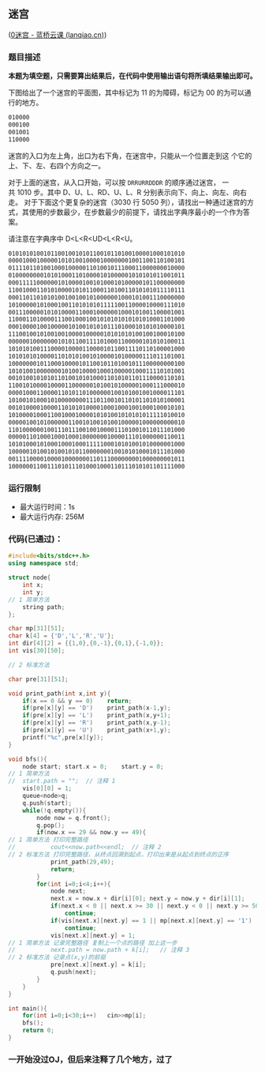 ## 迷宫
([0迷宫 - 蓝桥云课 (lanqiao.cn)](https://www.lanqiao.cn/problems/602/learning/))

### 题目描述

**本题为填空题，只需要算出结果后，在代码中使用输出语句将所填结果输出即可。**

下图给出了一个迷宫的平面图，其中标记为 11 的为障碍，标记为 00 的为可以通行的地方。

```txt
010000
000100
001001
110000
```

迷宫的入口为左上角，出口为右下角，在迷宫中，只能从一个位置走到这 个它的上、下、左、右四个方向之一。

对于上面的迷宫，从入口开始，可以按 `DRRURRDDDR` 的顺序通过迷宫， 一共 1010 步。其中 D、U、L、RD、U、L、R 分别表示向下、向上、向左、向右走。 对于下面这个更复杂的迷宫（3030 行 5050 列），请找出一种通过迷宫的方式，其使用的步数最少，在步数最少的前提下，请找出字典序最小的一个作为答案。

请注意在字典序中 D<L<R<UD<L<R<U。

```txt
01010101001011001001010110010110100100001000101010
00001000100000101010010000100000001001100110100101
01111011010010001000001101001011100011000000010000
01000000001010100011010000101000001010101011001011
00011111000000101000010010100010100000101100000000
11001000110101000010101100011010011010101011110111
00011011010101001001001010000001000101001110000000
10100000101000100110101010111110011000010000111010
00111000001010100001100010000001000101001100001001
11000110100001110010001001010101010101010001101000
00010000100100000101001010101110100010101010000101
11100100101001001000010000010101010100100100010100
00000010000000101011001111010001100000101010100011
10101010011100001000011000010110011110110100001000
10101010100001101010100101000010100000111011101001
10000000101100010000101100101101001011100000000100
10101001000000010100100001000100000100011110101001
00101001010101101001010100011010101101110000110101
11001010000100001100000010100101000001000111000010
00001000110000110101101000000100101001001000011101
10100101000101000000001110110010110101101010100001
00101000010000110101010000100010001001000100010101
10100001000110010001000010101001010101011111010010
00000100101000000110010100101001000001000000000010
11010000001001110111001001000011101001011011101000
00000110100010001000100000001000011101000000110011
10101000101000100010001111100010101001010000001000
10000010100101001010110000000100101010001011101000
00111100001000010000000110111000000001000000001011
10000001100111010111010001000110111010101101111000
```

### 运行限制

- 最大运行时间：1s
- 最大运行内存: 256M

### 代码(已通过)：

```cpp
#include<bits/stdc++.h>
using namespace std;

struct node{
	int x;
	int y;
// 1 简单方法
	string path; 
};

char mp[31][51];
char k[4] = {'D','L','R','U'};
int dir[4][2] = {{1,0},{0,-1},{0,1},{-1,0}};
int vis[30][50];

// 2 标准方法

char pre[31][51];

void print_path(int x,int y){
	if(x == 0 && y == 0)	return;
	if(pre[x][y] == 'D')	print_path(x-1,y);
	if(pre[x][y] == 'L')	print_path(x,y+1);
	if(pre[x][y] == 'R')	print_path(x,y-1);
	if(pre[x][y] == 'U')	print_path(x+1,y);
	printf("%c",pre[x][y]); 
} 

void bfs(){
	node start;	start.x = 0;	start.y = 0;
// 1 简单方法
//	start.path = "";  // 注释 1
	vis[0][0] = 1;
	queue<node>q;
	q.push(start);
	while(!q.empty()){
		node now = q.front();
		q.pop();
		if(now.x == 29 && now.y == 49){
// 1 简单方法 打印完整路径
//			cout<<now.path<<endl;  // 注释 2
// 2 标准方法 打印完整路径，从终点回溯到起点，打印出来是从起点到终点的正序
			print_path(29,49);
			return; 
		}
		for(int i=0;i<4;i++){
			node next;
			next.x = now.x + dir[i][0];	next.y = now.y + dir[i][1];
			if(next.x < 0 || next.x >= 30 || next.y < 0 || next.y >= 50)
				continue;
			if(vis[next.x][next.y] == 1 || mp[next.x][next.y] == '1')
				continue;
			vis[next.x][next.y] = 1;
// 1 简单方法 记录完整路径 复制上一个点的路径 加上这一步
//			next.path = now.path + k[i];   // 注释 3
// 2 标准方法 记录点(x,y)的前驱 
			pre[next.x][next.y] = k[i];
			q.push(next);
		}
	} 
}

int main(){
	for(int i=0;i<30;i++)	cin>>mp[i];
	bfs();
	return 0;
}
```

### 一开始没过OJ，但后来注释了几个地方，过了

